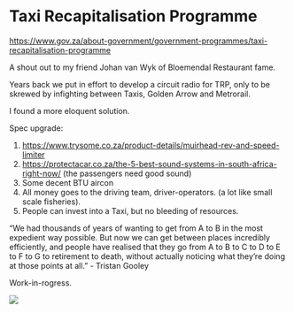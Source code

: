 # Taxi Recapitalisation Programme

https://www.gov.za/about-government/government-programmes/taxi-recapitalisation-programme

A shout out to my friend Johan van Wyk of Bloemendal Restaurant fame.

Years back we put in effort to develop a circuit radio for TRP, only to be skrewed by infighting between
Taxis, Golden Arrow and Metrorail.

I found a more eloquent solution.

Spec upgrade:
1. https://www.trysome.co.za/product-details/muirhead-rev-and-speed-limiter
2. https://protectacar.co.za/the-5-best-sound-systems-in-south-africa-right-now/ (the passengers need good sound)
3. Some decent BTU aircon
4. All money goes to the driving team, driver-operators. (a lot like small scale fisheries).
5. People can invest into a Taxi, but no bleeding of resources.

“We had thousands of years of wanting to get from A to B in the most expedient way possible. But now we can get between places incredibly efficiently, and people have realised that they go from A to B to C to D to E to F to G to retirement to death, without actually noticing what they’re doing at those points at all.” - Tristan Gooley


Work-in-rogress.



<img src="https://louiscordier.com/fin.jpg?blog=202401">
